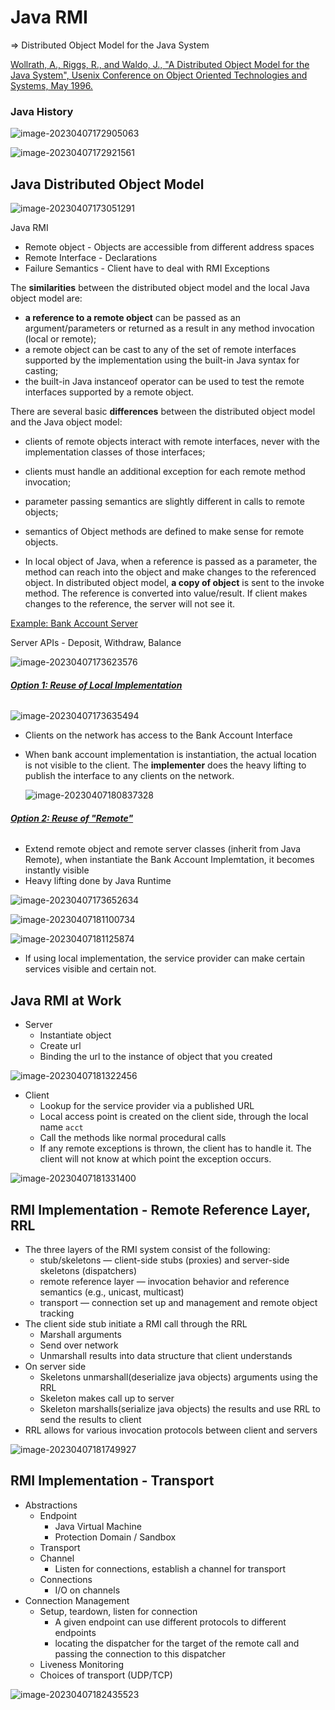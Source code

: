 # Java RMI

=> Distributed Object Model for the Java System

[Wollrath, A., Riggs, R., and Waldo, J., "A Distributed Object Model for the Java System", Usenix Conference on Object Oriented Technologies and Systems, May 1996.](https://gatech.instructure.com/courses/297032/files/36092897/download)



### Java History 

![image-20230407172905063](assets/image-20230407172905063.png)

![image-20230407172921561](assets/image-20230407172921561.png)



## Java Distributed Object Model

![image-20230407173051291](assets/image-20230407173051291.png)

Java RMI 

- Remote object - Objects are accessible from different address spaces
- Remote Interface - Declarations
- Failure Semantics - Client have to deal with RMI Exceptions



The **similarities** between the distributed object model and the local Java object model are:

- **a reference to a remote object** can be passed as an argument/parameters or returned as a result in any method invocation (local or remote);
- a remote object can be cast to any of the set of remote interfaces supported by the implementation using the built-in Java syntax for casting;
- the built-in Java instanceof operator can be used to test the remote interfaces supported by a remote object.

There are several basic **differences** between the distributed object model and the Java object model:

- clients of remote objects interact with remote interfaces, never with the implementation classes of those interfaces;

- clients must handle an additional exception for each remote method invocation;

- parameter passing semantics are slightly different in calls to remote objects;

- semantics of Object methods are defined to make sense for remote objects.

- In local object of Java, when a reference is passed as a parameter, the method can reach into the object and make changes to the referenced object. In distributed object model, **a copy of object** is sent to the invoke method. The reference is converted into value/result. If client makes changes to the reference, the server will not see it. 

  

<u>Example: Bank Account Server</u>

Server APIs - Deposit, Withdraw, Balance

![image-20230407173623576](assets/image-20230407173623576.png)

###### **<u>Option 1: Reuse of Local Implementation</u>**

![image-20230407173635494](assets/image-20230407173635494.png)

- Clients on the network has access to the Bank Account Interface

- When bank account implementation is instantiation, the actual location is not visible to the client. The **implementer** does the heavy lifting to publish the interface to any clients on the network. 

  ![image-20230407180837328](assets/image-20230407180837328.png)

  



###### **<u>Option 2: Reuse of "Remote"</u>**

- Extend remote object and remote server classes (inherit from Java Remote), when instantiate the Bank Account Implemtation, it becomes instantly visible
- Heavy lifting done by Java Runtime

![image-20230407173652634](assets/image-20230407173652634.png)

![image-20230407181100734](assets/image-20230407181100734.png)

![image-20230407181125874](assets/image-20230407181125874.png)

- If using local implementation, the service provider can make certain services visible and certain not. 





## Java RMI at Work

- Server
  - Instantiate object
  - Create url
  - Binding the url to the instance of object that you created 

![image-20230407181322456](assets/image-20230407181322456.png)

- Client
  - Lookup for the service provider via a published URL
  - Local access point is created on the client side, through the local name `acct`
  - Call the methods like normal procedural calls
  - If any remote exceptions is thrown, the client has to handle it. The client will not know at which point the exception occurs. 

![image-20230407181331400](assets/image-20230407181331400.png)



## RMI Implementation - Remote Reference Layer, RRL

- The three layers of the RMI system consist of the following:
  - stub/skeletons — client-side stubs (proxies) and server-side skeletons (dispatchers)
  - remote reference layer — invocation behavior and reference semantics (e.g., unicast, multicast)
  - transport — connection set up and management and remote object tracking
- The client side stub initiate a RMI call through the RRL
  - Marshall arguments
  - Send over network
  - Unmarshall results into data structure that client understands
- On server side
  - Skeletons unmarshall(deserialize java objects) arguments using the RRL
  - Skeleton makes call up to server
  - Skeleton marshalls(serialize java objects) the results and use RRL to send the results to client
- RRL allows for various invocation protocols between client and servers

![image-20230407181749927](assets/image-20230407181749927.png)



## RMI Implementation - Transport

- Abstractions
  - Endpoint
    - Java Virtual Machine
    - Protection Domain / Sandbox
  - Transport 
  - Channel 
    - Listen for connections, establish a channel for transport
  - Connections
    - I/O on channels
- Connection Management
  - Setup, teardown, listen for connection
    - A given endpoint can use different protocols to different endpoints
    - locating the dispatcher for the target of the remote call and passing the connection to this dispatcher
  - Liveness Monitoring 
  - Choices of transport (UDP/TCP)



![image-20230407182435523](assets/image-20230407182435523.png)







